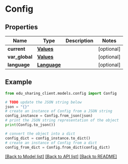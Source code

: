 # Config


## Properties

Name | Type | Description | Notes
------------ | ------------- | ------------- | -------------
**current** | [**Values**](Values.md) |  | [optional] 
**var_global** | [**Values**](Values.md) |  | [optional] 
**language** | [**Language**](Language.md) |  | [optional] 

## Example

```python
from edu_sharing_client.models.config import Config

# TODO update the JSON string below
json = "{}"
# create an instance of Config from a JSON string
config_instance = Config.from_json(json)
# print the JSON string representation of the object
print(Config.to_json())

# convert the object into a dict
config_dict = config_instance.to_dict()
# create an instance of Config from a dict
config_from_dict = Config.from_dict(config_dict)
```
[[Back to Model list]](../README.md#documentation-for-models) [[Back to API list]](../README.md#documentation-for-api-endpoints) [[Back to README]](../README.md)


